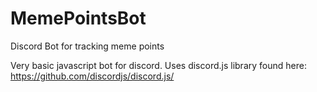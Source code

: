 # MemePointsBot
Discord Bot for tracking meme points

Very basic javascript bot for discord.
Uses discord.js library found here: https://github.com/discordjs/discord.js/

